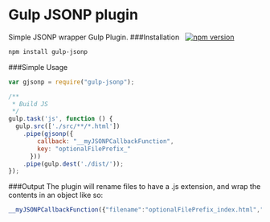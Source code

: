 Gulp JSONP plugin
===================
Simple JSONP wrapper Gulp Plugin.
###Installation &nbsp;  [![npm version](https://badge.fury.io/js/gulp-jsonp.svg)](http://badge.fury.io/js/gulp-jsonp)
```sh
npm install gulp-jsonp
```
###Simple Usage
```javascript
var gjsonp = require("gulp-jsonp");

/**
 * Build JS
 */
gulp.task('js', function () {
  gulp.src(['./src/**/*.html'])
    .pipe(gjsonp({
        callback: "__myJSONPCallbackFunction",
        key: "optionalFilePrefix_"
      }))
    .pipe(gulp.dest('./dist/'));
});
```
###Output
The plugin will rename files to have a .js extension, and wrap the contents in an object like so:
```javascript
__myJSONPCallbackFunction({"filename":"optionalFilePrefix_index.html","contents":"[BASE64 ENCODED CONTENTS]"});
```

